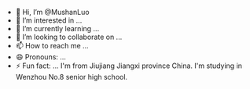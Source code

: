 - 👋 Hi, I’m @MushanLuo
- 👀 I’m interested in ...
- 🌱 I’m currently learning ...
- 💞️ I’m looking to collaborate on ...
- 📫 How to reach me ...
- 😄 Pronouns: ...
- ⚡ Fun fact: ...
I'm from Jiujiang Jiangxi province China.
I'm studying in Wenzhou No.8 senior high school.
<!---
MushanLuo/MushanLuo is a ✨ special ✨ repository because its `README.md` (this file) appears on your GitHub profile.
You can click the Preview link to take a look at your changes.
--->
